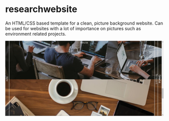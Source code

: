 # researchwebsite

An HTML/CSS based template for a clean, picture background website. Can be used for websites with a lot of importance on pictures such as environment related projects. 

![Image of Yaktocat](https://github.com/lakshmikgangesh/PictureWebTemplate/blob/main/Capture.JPG)


